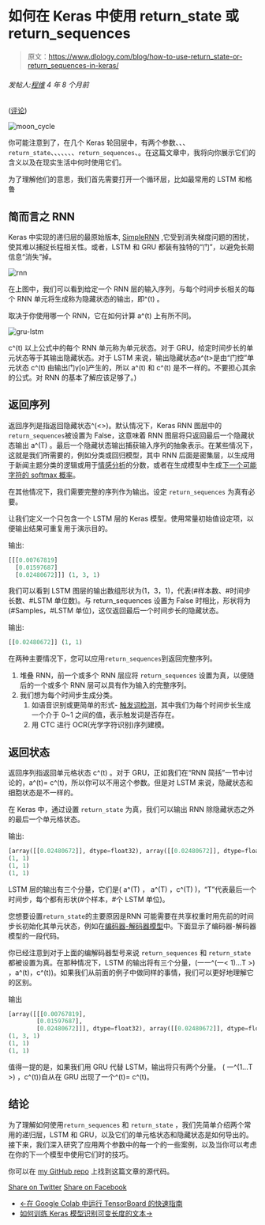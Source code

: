 # 如何在 Keras 中使用 return_state 或 return_sequences

> 原文：<https://www.dlology.com/blog/how-to-use-return_state-or-return_sequences-in-keras/>

###### 发帖人:[程维](/blog/author/Chengwei/) 4 年 8 个月前

([评论](/blog/how-to-use-return_state-or-return_sequences-in-keras/#disqus_thread))

![moon_cycle](img/b22d5bc667805d5b965797a61375221e.png)

你可能注意到了，在几个 Keras 轮回层中，有两个参数、、、`return_state`、、、、、、、`return_sequences`、。在这篇文章中，我将向你展示它们的含义以及在现实生活中何时使用它们。

为了理解他们的意思，我们首先需要打开一个循环层，比如最常用的 LSTM 和格鲁

## 简而言之 RNN

Keras 中实现的递归层的最原始版本, [SimpleRNN](https://keras.io/layers/recurrent/#simplernn) ,它受到消失梯度问题的困扰，使其难以捕捉长程相关性。或者，LSTM 和 GRU 都装有独特的“门”，以避免长期信息“消失”掉。

![rnn](img/fa5f753d7ea9d6da433588e0ece02125.png)

在上图中，我们可以看到给定一个 RNN 层的输入序列，与每个时间步长相关的每个 RNN 单元将生成称为隐藏状态的输出，即^(t) 。

取决于你使用哪一个 RNN，它在如何计算 a^(t) 上有所不同。

![gru-lstm](img/97b20a21cb03c2cf925e5e082697cf2f.png)

c^(t) 以上公式中的每个 RNN 单元称为单元状态。对于 GRU，给定时间步长的单元状态等于其输出隐藏状态。对于 LSTM 来说，输出隐藏状态a^(t>是由“门控”单元状态 c^(t) 由输出门γ[o]产生的，所以 a^(t) 和 c^(t) 是不一样的。不要担心其余的公式。对 RNN 的基本了解应该足够了。)

## 返回序列

返回序列是指返回隐藏状态^(<>)。默认情况下，Keras RNN 图层中的`return_sequences`被设置为 False，这意味着 RNN 图层将只返回最后一个隐藏状态输出 a^(T) 。最后一个隐藏状态输出捕获输入序列的抽象表示。在某些情况下，这就是我们所需要的，例如分类或回归模型，其中 RNN 后面是密集层，以生成用于新闻主题分类的逻辑或用于[情感分析](https://www.dlology.com/blog/tutorial-chinese-sentiment-analysis-with-hotel-review-data/)的分数，或者在生成模型中生成[下一个可能字符的 softmax 概率](https://www.dlology.com/blog/how-to-generate-realistic-yelp-restaurant-reviews-with-keras/)。

在其他情况下，我们需要完整的序列作为输出。设定 `return_sequences` 为真有必要。

让我们定义一个只包含一个 LSTM 层的 Keras 模型。使用常量初始值设定项，以便输出结果可重复用于演示目的。

输出:

```py
[[[0.00767819]
  [0.01597687]
  [0.02480672]]] (1, 3, 1)
```

我们可以看到 LSTM 图层的输出数组形状为(1，3，1)，代表(#样本数、#时间步长数、#LSTM 单位数)。与 return_sequences 设置为 False 时相比，形状将为 (#Samples，#LSTM 单位)，这仅返回最后一个时间步长的隐藏状态。

输出:

```py
[[0.02480672]] (1, 1)
```

在两种主要情况下，您可以应用`return_sequences`到返回完整序列。

1.  堆叠 RNN，前一个或多个 RNN 层应将 `return_sequences` 设置为真，以便随后的一个或多个 RNN 层可以具有作为输入的完整序列。
2.  我们想为每个时间步生成分类。
    1.  如语音识别或更简单的形式- [触发词检测](https://www.dlology.com/blog/how-to-do-real-time-trigger-word-detection-with-keras/)，其中我们为每个时间步长生成一个介于 0~1 之间的值，表示触发词是否存在。
    2.  用 CTC 进行 OCR(光学字符识别)序列建模。

## 返回状态

返回序列指返回单元格状态 c^(t) 。对于 GRU，正如我们在“RNN 简括”一节中讨论的，a^(t)= c^(t)，所以你可以不用这个参数。但是对 LSTM 来说，隐藏状态和细胞状态是不一样的。

在 Keras 中，通过设置 `return_state` 为真，我们可以输出 RNN 除隐藏状态之外的最后一个单元格状态。

输出:

```py
[array([[0.02480672]], dtype=float32), array([[0.02480672]], dtype=float32), array([[0.04864851]], dtype=float32)]
(1, 1)
(1, 1)
(1, 1)
```

LSTM 层的输出有三个分量，它们是( a^(T) ， a^(T) ，c^(T) )，“T”代表最后一个时间步，每个都有形状(#个样本，#个 LSTM 单位)。

您想要设置`return_state`的主要原因是RNN 可能需要在共享权重时用先前的时间步长初始化其单元状态，例如在[编码器-解码器模型](https://blog.keras.io/a-ten-minute-introduction-to-sequence-to-sequence-learning-in-keras.html)中。下面显示了编码器-解码器模型的一段代码。

你已经注意到对于上面的编解码器型号来说 `return_sequences` 和 `return_state` 都被设置为真。在那种情况下，LSTM 的输出将有三个分量，(一一^(一< 1)...T >) ，a^(t)，c^(t))。如果我们从前面的例子中做同样的事情，我们可以更好地理解它的区别。

输出

```py
[array([[[0.00767819],
        [0.01597687],
        [0.02480672]]], dtype=float32), array([[0.02480672]], dtype=float32), array([[0.04864851]], dtype=float32)]
(1, 3, 1)
(1, 1)
(1, 1)
```

值得一提的是，如果我们用 GRU 代替 LSTM，输出将只有两个分量。 ( 一^(1...T >) ，c^(t))自从在 GRU 出现了一个^(t)= c^(t)。

## 结论

为了理解如何使用`return_sequences` 和 `return_state` ，我们先简单介绍两个常用的递归层，LSTM 和 GRU，以及它们的单元格状态和隐藏状态是如何导出的。接下来，我们深入研究了应用两个参数中的每一个的一些案例，以及当你可以考虑在你的下一个模型中使用它们时的技巧。

你可以在 [my GitHub repo](https://github.com/Tony607/Keras-RNN-return) 上找到这篇文章的源代码。

[Share on Twitter](https://twitter.com/intent/tweet?url=https%3A//www.dlology.com/blog/how-to-use-return_state-or-return_sequences-in-keras/&text=How%20to%20use%20return_state%20or%20return_sequences%20in%20Keras) [Share on Facebook](https://www.facebook.com/sharer/sharer.php?u=https://www.dlology.com/blog/how-to-use-return_state-or-return_sequences-in-keras/)

*   [←在 Google Colab 中运行 TensorBoard 的快速指南](/blog/quick-guide-to-run-tensorboard-in-google-colab/)
*   [如何训练 Keras 模型识别可变长度的文本→](/blog/how-to-train-a-keras-model-to-recognize-variable-length-text/)